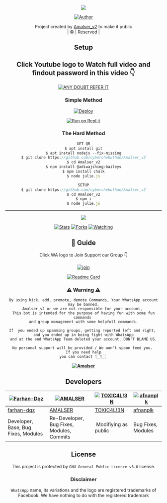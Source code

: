 <div align="center">

 </a>
</p>
<div align="center">
  <p align="center">
<img src=https://imgur.com/a/8eCySbd.jpeg>
</p>
  <p align="center">
<a href="https://github.com/cyberchekuthan"><img title="Author" src="https://img.shields.io/badge/Author-SANJU_https://github.com/Miracleamrafan/Miracleamrafan-Rayanser/edit/master/README.mdv2?color=blue&style=for-the-badge&logo=whatsapp"></a>
</p>
</div>
<p align="center">
Project created by <a href="https://github.com/cyberchekuthan">Amalser_v2</a> to make it public
    <br>
       | © |
        Reserved |
    <br> 
</p>

## Setup
<div align="center"> 


## Click Youtube logo to Watch full video and findout password in this video 👇

 [![ANY DOUBT REFER IT](https://www.linkpicture.com/q/YouTube-Logo-700x394.png)](https://youtu.be/fd0KPblop-k)


  ### Simple Method
  
[![Deploy](https://www.herokucdn.com/deploy/button.svg)](https://heroku.com/deploy?template=https://github.com/Miracleamrafan/Amalser_v2) 
  
[![Run on Repl.it](https://repl.it/badge/github/quiec/whatsAlfa)](https://replit.com/@Amalser/Amalser)
  
### The Hard Method
```js
GET QR
$ apt install git
$ apt install nodejs --fix-missing
$ git clone https://github.com/cyberchekuthan/Amalser_v2
$ cd Amalser_v2
$ npm install @adiwajshing/baileys
$ npm install chalk
$ node julie.js
```
      
```js
SETUP
$ git clone https://github.com/cyberchekuthan/Amalser_v2
$ cd Amalser_v2
$ npm i
$ node julie.js
```

----

  <p align="center">
  <a href="httsp://github.com/cyberchekuthan/Amalser_v2">
    
<a href="https://github.com/cyberchekuthan/followers">
<img src="https://img.shields.io/github/repo-size/cyberchekuthan/Amalser_v2?color=green&label=Repo%20total%20size&style=plastic">
<p align="center">
<a href="https://github.com/cyberchekuthan/followers"
<img title="Followers" src="https://img.shields.io/github/followers/cyberchekuthan?color=blue&style=flat-square"></a>
<a href="https://github.com/cyberchekuthan/Amalser_v2/stargazers/"><img title="Stars" src="https://img.shields.io/github/stars/cyberchekuthan/Amalser_v2?color=blue&style=flat-square"></a>
<a href="https://github.com/cyberchekuthan/Amalser_v2/network/members"><img title="Forks" src="https://img.shields.io/github/forks/cyberchekuthan/Amalser_v2?color=blue&style=flat-square"></a>
<a href="https://github.com/cyberchekuthan/Amalser_v2/watchers"><img title="Watching" src="https://img.shields.io/github/watchers/cyberchekuthan/Amalser_v2?label=Watchers&color=blue&style=flat-square"></a>
</p>

## 📢 Guide
Click WA logo to Join Support our  Group 👇
    <br>
<br>
  [![join](https://github.com/Alien-alfa/PublicBot/blob/main/wlogo.svg.png)](https://chat.whatsapp.com/CbRlEux876XFsWQfIlOKty)
  <div align="center">
       
  [![Readme Card](https://github-readme-stats.vercel.app/api/pin/?username=cyberchekuthan&repo=Amalser_v2&theme=nightowl)](https://github.com/cyberchekuthan/Amalser_v2)
  </div>
    
### ⚠ Warning ⚠

```
By using kick, add, promote, demote Commands, Your WhatsApp account may be banned.
Amalser_v2 or we are not responsible for your account, 
This bot is intended for the purpose of having fun with some fun commands 
and group management with some helpfull commands.

If  you ended up spamming groups, getting reported left and right, 
and you ended up in being fight with WhatsApp
and at the end WhatsApp Team deleted your account. DON'T BLAME US.

No personal support will be provided / We won't spoon feed you. 
If you need help
you can contact 👇🏻👇🏻 
```
**[![Amalser](https://www.linkpicture.com/q/WHTSPP-LOGO.png)](http://wa.me/919895828468?text=Can%20you%20help%20bro)**

## Developers
  <div align="center">
    
  [![Farhan-Dqz](https://github.com/farhan-dqz.png?size=100)](https://github.com/farhan-dqz) | [![AMALSER](https://github.com/cyberchekuthan.png?size=100)](https://github.com/cyberchekuthan) |  [![TOXIC4L!3N](https://github.com/Alien-alfa.png?size=100)](https://github.com/AI-VIKI) | [![afnanplk](https://github.com/afnanplk.png?size=100)](https://github.com/afnanplk) 
----|----|----|----
[farhan-dqz](https://github.com/farhan-dqz) | [AMALSER](https://github.com/cyberchekuthan) | [TOXIC4L!3N](https://github.com/AI-VIKI) | [afnanplk](https://github.com/afnanplk) 
Developer, Base, Bug Fixes, Modules| Re-Developer, Bug Fixes, Modules, Commits |  Modifiying  as   public | Bug Fixes, Modules 
  </div>
    


## License
This project is protected by `GNU General Public Licence v3.0` license.

### Disclaimer
`WhatsApp` name, its variations and the logo are registered trademarks of Facebook. We have nothing to do with the registered trademark
